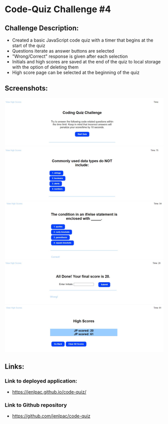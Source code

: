 # Code-Quiz Challenge #4

## Challenge Description:
* Created a basic JavaScript code quiz with a timer that begins at the start of the quiz
* Questions iterate as answer buttons are selected
* "Wrong/Correct" response is given after each selection
* Initials and high scores are saved at the end of the quiz to local storage with the option of deleting them
* High score page can be selected at the beginning of the quiz

## Screenshots:
![Screenshot 1](./assets/images/Screenshot_1.jpg)
![Screenshot 2](./assets/images/Screenshot_2.jpg)
![Screenshot 3](./assets/images/Screenshot_3.jpg)
![Screenshot 4](./assets/images/Screenshot_4.jpg)
![Screenshot 5](./assets/images/Screenshot_5.jpg)

## Links:
### Link to deployed application:
* https://jenlpac.github.io/code-quiz/
### Link to Github repository
* https://github.com/jenlpac/code-quiz